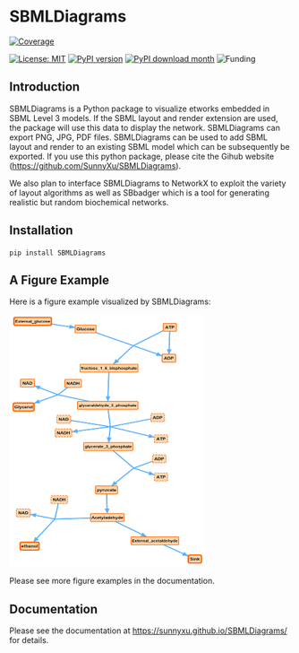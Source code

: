 # SBMLDiagrams
[![Coverage](https://codecov.io/gh/sunnyXu/SBMLDiagrams/branch/main/graph/badge.svg)](https://codecov.io/gh/sunnyXu/SBMLDiagrams)

[![License: MIT](https://img.shields.io/badge/License-MIT-green.svg)](https://opensource.org/licenses/MIT) [![PyPI version](https://badge.fury.io/py/SBMLDiagrams.svg)](https://badge.fury.io/py/SBMLDiagrams) [![PyPI download month](https://img.shields.io/pypi/dm/ansicolortags.svg)](https://pypi.python.org/pypi/SBMLDiagrams/) ![Funding](https://img.shields.io/badge/Funding-NIH%20(EB028887)-blue)

## Introduction
SBMLDiagrams is a Python package to visualize etworks embedded in SBML Level 3 models. If the SBML layout and render extension are used, the package will use this data to display the network. SBMLDiagrams can export PNG, JPG, PDF files. SBMLDiagrams can be used to add SBML layout and render to an existing SBML model which can be subsequently be exported. If you use this python package, please cite the Gihub website (https://github.com/SunnyXu/SBMLDiagrams).

We also plan to interface SBMLDiagrams to NetworkX to exploit the variety of layout algorithms as well as SBbadger which is a tool for generating realistic but random biochemical networks. 

## Installation

``pip install SBMLDiagrams``

## A Figure Example

Here is a figure example visualized by SBMLDiagrams:

<img src="https://github.com/SunnyXu/SBMLDiagrams/blob/main/docs/Figures/Jana_WolfGlycolysis.png" width="350" height="450">

Please see more figure examples in the documentation.

## Documentation
Please see the documentation at https://sunnyxu.github.io/SBMLDiagrams/ for details.


